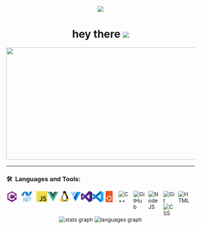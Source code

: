 
<p align="center"><img src="https://media.giphy.com/media/M9gbBd9nbDrOTu1Mqx/giphy.gif" width="100"/></p>

<h1 align="center">hey there <img src="https://media.giphy.com/media/hvRJCLFzcasrR4ia7z/giphy.gif" width="40"></h1>

<p align="center"><img src="https://media.giphy.com/media/dWesBcTLavkZuG35MI/giphy.gif" width="600" height="300"  /></p>

<!--
- 🔭 I’m currently working on ...
- 🌱 I’m currently learning ...
- 👯 I’m looking to collaborate on ...
- 🤔 I’m looking for help with ...
- 💬 Ask me about ...
- 📫 How to reach me: ...
- 😄 Pronouns: ...
- ⚡ Fun fact: ...
-->

---

### 🛠 &nbsp;Languages and Tools:
<div>
  <img align="left" style="padding-right:10px;" src="https://github.com/devicons/devicon/blob/master/icons/csharp/csharp-original.svg" title="CSharp" alt="CSharp" width="30px" />
  <img align="left" style="padding-right:10px;" src="https://github.com/devicons/devicon/blob/master/icons/dot-net/dot-net-plain-wordmark.svg" title=".NET" alt="DotNet" width="30px" />
  <img align="left" tyle="padding-right:10px;" src="https://github.com/devicons/devicon/blob/master/icons/javascript/javascript-original.svg" title="JS" alt="JS" width="30px" />
  <img align="left" tyle="padding-right:10px;" src="https://github.com/devicons/devicon/blob/master/icons/vuejs/vuejs-original.svg" title="VueJs" alt="vuejs" width="30px" />
  <img align="left" tyle="padding-right:10px;" src="https://github.com/devicons/devicon/blob/master/icons/linux/linux-original.svg" title="Java" alt="Java" width="30px"/>
  <img align="left" tyle="padding-right:10px;" src="https://github.com/devicons/devicon/blob/master/icons/vuetify/vuetify-original.svg" title="Java" alt="Java" width="30px"/>
  <img align="left" tyle="padding-right:10px;" src="https://github.com/devicons/devicon/blob/master/icons/visualstudio/visualstudio-plain.svg" title="Java" alt="Java" width="30px" />
  <img align="left" tyle="padding-right:10px;" src="https://github.com/devicons/devicon/blob/master/icons/vscode/vscode-original.svg" title="Java" alt="Java" width="30px"/>
  <img align="left" style="padding-right:10px;" src="https://github.com/devicons/devicon/blob/master/icons/ubuntu/ubuntu-plain.svg" title="Ubuntu" alt="Ubuntu" width="30px" />
  <img align="left" alt="C++" width="30px" style="padding-right:10px;" src="https://cdn.jsdelivr.net/gh/devicons/devicon/icons/cplusplus/cplusplus-line.svg" />
  <img align="left" alt="GitHub" width="30px" style="padding-right:10px;" src="https://cdn.jsdelivr.net/gh/devicons/devicon/icons/github/github-original.svg" />
  <img align="left" alt="NodeJS" width="30px" style="padding-right:10px;" src="https://cdn.jsdelivr.net/gh/devicons/devicon/icons/nodejs/nodejs-original.svg" />
  <img align="left" alt="Git" width="30px" style="padding-right:10px;" src="https://cdn.jsdelivr.net/gh/devicons/devicon/icons/git/git-original.svg" />
  <img align="left" alt="HTML" width="30px" style="padding-right:10px;" src="https://cdn.jsdelivr.net/gh/devicons/devicon/icons/html5/html5-plain.svg" />
  <img align="left" alt="CSS" width="30px" style="padding-right:10px;" src="https://cdn.jsdelivr.net/gh/devicons/devicon/icons/css3/css3-plain.svg" />
  <br/>
</div>

#

###

<div align="center">
  <img src="https://github-readme-stats.vercel.app/api?username=Celldweler&hide_title=false&hide_rank=false&show_icons=true&include_all_commits=true&count_private=true&disable_animations=false&theme=dracula&locale=en&hide_border=false" height="150" alt="stats graph"  />
  <img src="https://github-readme-stats.vercel.app/api/top-langs?username=Celldweler&locale=en&hide_title=false&layout=compact&card_width=320&langs_count=5&theme=dracula&hide_border=false" height="150" alt="languages graph"  />
</div>

###
<!--
### :fire: My Stats :
-->
